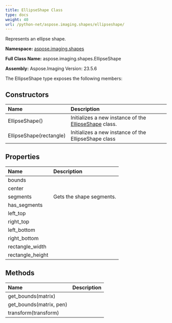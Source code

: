 ```yaml
---
title: EllipseShape Class
type: docs
weight: 40
url: /python-net/aspose.imaging.shapes/ellipseshape/
---
```


Represents an ellipse shape.

**Namespace:** [aspose.imaging.shapes](/imaging/python-net/aspose.imaging.shapes/)

**Full Class Name:** aspose.imaging.shapes.EllipseShape

**Assembly:**  Aspose.Imaging Version: 23.5.6

The EllipseShape type exposes the following members:
## **Constructors**
|**Name**|**Description**|
| :- | :- |
|EllipseShape()|Initializes a new instance of the [EllipseShape](/imaging/python-net/aspose.imaging.shapes/ellipseshape/) class.|
|EllipseShape(rectangle)|Initializes a new instance of the EllipseShape class|
## **Properties**
|**Name**|**Description**|
| :- | :- |
|bounds|  |
|center|  |
|segments|Gets the shape segments.|
|has_segments|  |
|left_top|  |
|right_top|  |
|left_bottom|  |
|right_bottom|  |
|rectangle_width|  |
|rectangle_height|  |
## **Methods**
|**Name**|**Description**|
| :- | :- |
|get_bounds(matrix)|  |
|get_bounds(matrix, pen)|  |
|transform(transform)|  |
